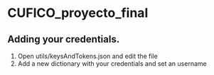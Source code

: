 # CUFICO_proyecto_final

## Adding your credentials.

1) Open utils/keysAndTokens.json and edit the file
2) Add a new dictionary with your credentials and set an username
